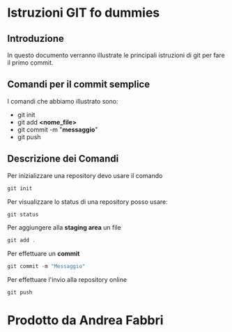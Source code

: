 # Istruzioni GIT fo dummies

## Introduzione

In questo documento verranno illustrate le principali istruzioni di git
per fare il primo commit.

## Comandi per il commit semplice

I comandi che abbiamo illustrato sono:

- git init
- git add **<nome_file>**
- git commit -m "**messaggio**"
- git push

## Descrizione dei Comandi

Per inizializzare una repository devo usare il comando

```powershell
git init
```

Per visualizzare lo status di una repository posso usare:

```powershell
git status
```

Per aggiungere alla **staging area** un file

```powershell
git add .
```

Per effettuare un **commit**

```powershell
git commit -m "Messaggio"
```

Per effettuare l'invio alla repository online

```powershell
git push
```

# Prodotto da Andrea Fabbri
